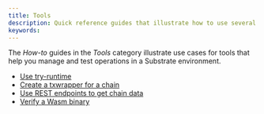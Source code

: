 ```yaml
---
title: Tools
description: Quick reference guides that illustrate how to use several of the tools that are available for managing a Substrate network.
keywords:
---
```


The _How-to_ guides in the _Tools_ category illustrate use cases for tools that help you manage and test operations in a Substrate environment.

- [Use try-runtime](./use-try-runtime.md)
- [Create a txwrapper for a chain](./create-a-txwrapper.md)
- [Use REST endpoints to get chain data](./use-sidecar.md)
- [Verify a Wasm binary](./verify-wasm.md)
